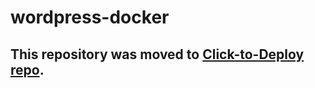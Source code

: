 wordpress-docker
============

## This repository was moved to [Click-to-Deploy repo](https://github.com/GoogleCloudPlatform/click-to-deploy/tree/master/docker/wordpress).
